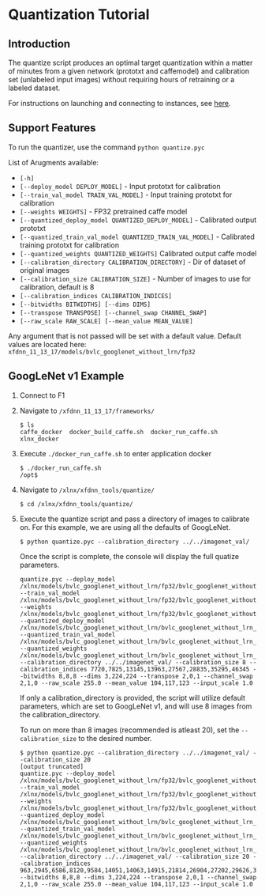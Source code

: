 # Quantization Tutorial

## Introduction
The quantize script produces an optimal target quantization within a matter of minutes from a given network (prototxt and caffemodel) and calibration set (unlabeled input images) without requiring hours of retraining or a labeled dataset.

For instructions on launching and connecting to instances, see [here][].


## Support Features

To run the quantizer, use the command `python quantize.pyc`

List of Arugments available:

- `[-h]`
- `[--deploy_model DEPLOY_MODEL]` - Input prototxt for calibration
- `[--train_val_model TRAIN_VAL_MODEL]` - Input training prototxt for calibration
- `[--weights WEIGHTS]` - FP32 pretrained caffe model
- `[--quantized_deploy_model QUANTIZED_DEPLOY_MODEL]` - Calibrated output prototxt
- `[--quantized_train_val_model QUANTIZED_TRAIN_VAL_MODEL]` - Calibrated training prototxt for calibration
- `[--quantized_weights QUANTIZED_WEIGHTS]` Calibrated output caffe model
- `[--calibration_directory CALIBRATION_DIRECTORY]` - Dir of dataset of original images
- `[--calibration_size CALIBRATION_SIZE]` - Number of images to use for calibration, default is 8
- `[--calibration_indices CALIBRATION_INDICES]`
- `[--bitwidths BITWIDTHS] [--dims DIMS]`
- `[--transpose TRANSPOSE] [--channel_swap CHANNEL_SWAP]`
- `[--raw_scale RAW_SCALE] [--mean_value MEAN_VALUE]`

Any argument that is not passed will be set with a default value.
Default values are located here: `xfdnn_11_13_17/models/bvlc_googlenet_without_lrn/fp32`

## GoogLeNet v1 Example

1. Connect to F1
2. Navigate to `/xfdnn_11_13_17/frameworks/`
	```
	$ ls
	caffe_docker  docker_build_caffe.sh  docker_run_caffe.sh  xlnx_docker
	```

3. Execute `./docker_run_caffe.sh` to enter application docker
	```
	$ ./docker_run_caffe.sh
	/opt$
	```
4. Navigate to `/xlnx/xfdnn_tools/quantize/`
	```
	$ cd /xlnx/xfdnn_tools/quantize/
	```

5. Execute the quantize script and pass a directory of images to calibrate on. For this example, we are using all the defaults of GoogLeNet.
	```
	$ python quantize.pyc --calibration_directory ../../imagenet_val/
	```
	Once the script is complete, the console will display the full quatize parameters.

	```
	quantize.pyc --deploy_model /xlnx/models/bvlc_googlenet_without_lrn/fp32/bvlc_googlenet_without_lrn_deploy.prototxt --train_val_model /xlnx/models/bvlc_googlenet_without_lrn/fp32/bvlc_googlenet_without_lrn_train_val.prototxt --weights /xlnx/models/bvlc_googlenet_without_lrn/fp32/bvlc_googlenet_without_lrn.caffemodel --quantized_deploy_model /xlnx/models/bvlc_googlenet_without_lrn/bvlc_googlenet_without_lrn_quantized_deploy.prototxt --quantized_train_val_model /xlnx/models/bvlc_googlenet_without_lrn/bvlc_googlenet_without_lrn_quantized_train_val.prototxt --quantized_weights /xlnx/models/bvlc_googlenet_without_lrn/bvlc_googlenet_without_lrn_quantized.caffemodel --calibration_directory ../../imagenet_val/ --calibration_size 8 --calibration_indices 7720,7825,13145,13963,27567,28835,35295,46345 --bitwidths 8,8,8 --dims 3,224,224 --transpose 2,0,1 --channel_swap 2,1,0 --raw_scale 255.0 --mean_value 104,117,123 --input_scale 1.0
	```

	If only a calibration_directory is provided, the script will utilize default parameters, which are set to GoogLeNet v1, and will use 8 images from the calibration_directory.

	To run on more than 8 images (recommended is atleast 20), set the `--calibration_size` to the desired number.
	```
	$ python quantize.pyc --calibration_directory ../../imagenet_val/ --calibration_size 20
	[output truncated]
	quantize.pyc --deploy_model /xlnx/models/bvlc_googlenet_without_lrn/fp32/bvlc_googlenet_without_lrn_deploy.prototxt --train_val_model /xlnx/models/bvlc_googlenet_without_lrn/fp32/bvlc_googlenet_without_lrn_train_val.prototxt --weights /xlnx/models/bvlc_googlenet_without_lrn/fp32/bvlc_googlenet_without_lrn.caffemodel --quantized_deploy_model /xlnx/models/bvlc_googlenet_without_lrn/bvlc_googlenet_without_lrn_quantized_deploy.prototxt --quantized_train_val_model /xlnx/models/bvlc_googlenet_without_lrn/bvlc_googlenet_without_lrn_quantized_train_val.prototxt --quantized_weights /xlnx/models/bvlc_googlenet_without_lrn/bvlc_googlenet_without_lrn_quantized.caffemodel --calibration_directory ../../imagenet_val/ --calibration_size 20 --calibration_indices 963,2945,6586,8120,9584,14051,14063,14915,21814,26904,27202,29626,30109,38218,38750,41186,45414,46803,48362,48412 --bitwidths 8,8,8 --dims 3,224,224 --transpose 2,0,1 --channel_swap 2,1,0 --raw_scale 255.0 --mean_value 104,117,123 --input_scale 1.0
	```
	
[here]: launching_instance.md
[click here]: https://github.com/aws/aws-fpga/blob/master/sdk/userspace/fpga_mgmt_tools/README.md#sudo-or-root-privileges
[MxNet]:https://github.com/apache/incubator-mxnet
